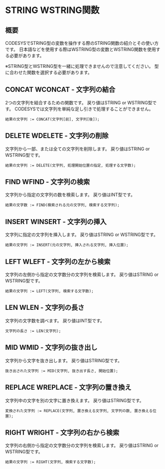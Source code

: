 # STRING WSTRING関数

## 概要
CODESYSでSTRING型の変数を操作する際のSTRING関数の紹介とその使い方です。
日本語などを使用する際はWSTRING型の変数とWSTRING関数を使用する必要があります。

※STRING型とWSTRING型を一緒に処理できませんので注意してください。
型に合わせた関数を選択する必要があります。

## CONCAT WCONCAT - 文字列の結合
2つの文字列を結合するための関数です。
戻り値はSTRING or WSTRING型です。
CODESYSでは文字列を単純な足し引きで処理することができません。
```
結果の文字列 := CONCAT(文字列[前], 文字列[後]);
```
## DELETE WDELETE - 文字列の削除
文字列から一部、または全ての文字列を削除します。
戻り値はSTRING or WSTRING型です。

 ```
 結果の文字列 := DELETE(文字列, 処理開始位置の指定, 処理する文字数);
 ```

## FIND WFIND - 文字列の検索
文字列から指定の文字列の数を検索します。
戻り値はINT型です。
 ```
 結果の文字数 := FIND(検索される元の文字列, 検索する文字列);
 ```

## INSERT WINSERT - 文字列の挿入
文字列に指定の文字列を挿入します。
戻り値はSTRING or WSTRING型です。

```
結果の文字列 := INSERT(元の文字列, 挿入される文字列, 挿入位置);
```

## LEFT WLEFT - 文字列の左から検索
文字列の左側から指定の文字数分の文字列を検索します。
戻り値はSTRING or WSTRING型です。
```
結果の文字列 := LEFT(文字列, 検索する文字数);
```

## LEN WLEN - 文字列の長さ
文字列の文字数を調べます。
戻り値はINT型です。
```
文字列の長さ := LEN(文字列);
```

## MID WMID - 文字列の抜き出し
文字列から文字を抜き出します。
戻り値はSTRING型です。

```
抜き出された文字列 := MID(文字列, 抜き出す長さ, 開始位置);
```

## REPLACE WREPLACE - 文字列の置き換え
文字列中の文字を別の文字に置き換えます。
戻り値はSTRING型です。
```
変換された文字列 := REPLACE(文字列, 置き換える文字列, 文字列の数, 置き換える位置);
```

## RIGHT WRIGHT - 文字列の右から検索
文字列の右側から指定の文字数分の文字列を検索します。
戻り値はSTRING or WSTRING型です。
```
結果の文字列 := RIGHT(文字列, 検索する文字数);
```
